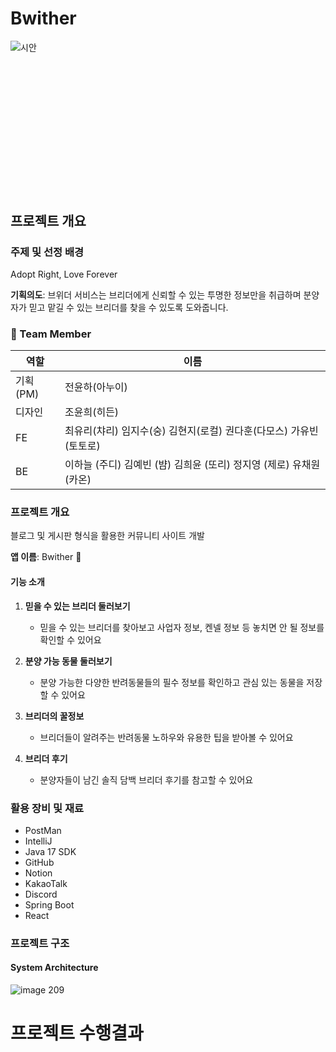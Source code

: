 # Bwither
![시안](https://github.com/user-attachments/assets/d6e74263-c43c-48f3-9ea0-86358aa0b16e)
<svg width="2610" height="1151" viewBox="0 0 2610 1151" fill="none" xmlns="http://www.w3.org/2000/svg" xmlns:xlink="http://www.w3.org/1999/xlink">
<rect width="2610" height="1151" fill="url(#pattern0_2199_22611)"/>
<defs>
<pattern id="pattern0_2199_22611" patternContentUnits="objectBoundingBox" width="1" height="1">
<use xlink:href="#image0_2199_22611" transform="scale(0.000244141 0.000553612)"/>
</pattern>

## 프로젝트 개요

### 주제 및 선정 배경

Adopt Right, Love Forever

**기획의도**: 브위더 서비스는 브리더에게 신뢰할 수 있는 투명한 정보만을 취급하며 분양자가 믿고 맡길 수 있는 브리더를 찾을 수 있도록 도와줍니다.


### 🔎 Team Member

| 역할 | 이름 |
| --- | --- |
| 기획(PM) | 전윤하(아누이) |
| 디자인 | 조윤희(히든) |
| FE | 최유리(챠리)  임지수(숭)  김현지(로컬) 권다훈(다모스)  가유빈(토토로) |
| BE | 이하늘 (주디)  김예빈 (뱜)  김희윤 (또리) 정지영 (제로)  유채원(카온) |

### 프로젝트 개요

블로그 및 게시판 형식을 활용한 커뮤니티 사이트 개발

**앱 이름**: Bwither 🐾

#### 기능 소개

1. **믿을 수 있는 브리더 둘러보기**
    - 믿을 수 있는 브리더를 찾아보고 사업자 정보, 켄넬 정보 등 놓치면 안 될 정보를 확인할 수 있어요

2. **분양 가능 동물 둘러보기**
    - 분양 가능한 다양한 반려동물들의 필수 정보를 확인하고 관심 있는 동물을 저장할 수 있어요

3. **브리더의 꿀정보**
    - 브리더들이 알려주는 반려동물 노하우와 유용한 팁을 받아볼 수 있어요

4. **브리더 후기**
    - 분양자들이 남긴 솔직 담백 브리더 후기를 참고할 수 있어요

### 활용 장비 및 재료

- PostMan
- IntelliJ
- Java 17 SDK
- GitHub
- Notion
- KakaoTalk
- Discord
- Spring Boot
- React

### 프로젝트 구조

#### System Architecture
![image 209](https://github.com/user-attachments/assets/5a308cb3-aaf8-42b9-b28b-8ac1c0bcf8c6)


# 프로젝트 수행결과


